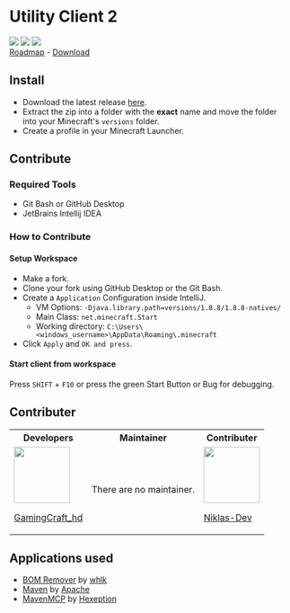 # Utility Client 2

![](https://img.shields.io/github/workflow/status/Utility-Client/UtilityClient2/Java%20CI%20with%20Maven?style=for-the-badge) [![](https://img.shields.io/discord/753596597983772802?color=%23f66b70&label=Utility%20Client&style=for-the-badge)](https://uc.gamingcraft.de/discord) ![](https://img.shields.io/github/downloads/Utility-Client/UtilityClient2/total?style=for-the-badge)<br>[Roadmap](https://trello.com/b/KgoKb6pQ/update-roadmap) - [Download](https://github.com/Utility-Client/UtilityClient2/releases)

## Install
- Download the latest release [here](https://github.com/Utility-Client/UtilityClient2/releases).
- Extract the zip into a folder with the **exact** name and move the folder into your Minecraft's `versions` folder.
- Create a profile in your Minecraft Launcher.

## Contribute

### Required Tools
- Git Bash or GitHub Desktop
- JetBrains Intellij IDEA

### How to Contribute

#### Setup Workspace
- Make a fork.
- Clone your fork using GitHub Desktop or the Git Bash.
- Create a `Application` Configuration inside IntelliJ.
  - VM Options: `-Djava.library.path=versions/1.8.8/1.8.8-natives/`
  - Main Class: `net.minecraft.Start`
  - Working directory: `C:\Users\<windows_username>\AppData\Roaming\.minecraft`
- Click `Apply` and `OK and press`.

#### Start client from workspace
Press `SHIFT` + `F10` or press the green Start Button or Bug for debugging.

## Contributer

<table>
<tr>
<th> Developers </th>
<th> Maintainer </th>
<th> Contributer </th>
</tr>
<tr>
<td>
    
<img src="https://avatars.githubusercontent.com/u/49761607?v=4" width="100">

[GamingCraft_hd](http://gamingcraft.de)

</td>
<td>
  There are no maintainer.
</td>
<td>
    
<img src="https://avatars1.githubusercontent.com/u/63241406?v=4" width="100">

[Niklas-Dev](https://github.com/Niklas-Dev)
</td>
</tr>
</table>

## Applications used
- [BOM Remover](https://www.mannaz.at/codebase/utf-byte-order-mark-bom-remover) by [whlk](https://github.com/whlk)
- [Maven](https://maven.apache.org/) by [Apache](https://www.apache.org/)
- [MavenMCP](https://github.com/Hexeption/MavenMCP) by [Hexeption](https://github.com/Hexeption)
